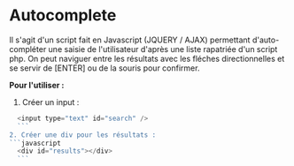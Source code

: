 # Autocomplete

Il s'agit d'un script fait en Javascript (JQUERY / AJAX) permettant d'auto-compléter une saisie de l'utilisateur d'après une liste rapatriée d'un
script php. On peut naviguer entre les résultats avec les fléches directionnelles et se servir de [ENTER] ou de la souris pour confirmer.

<b>Pour l'utiliser :</b>
  1. Créer un input :
  ```javascript
    <input type="text" id="search" />
    ```
  2. Créer une div pour les résultats : 
  ```javascript
    <div id="results"></div>
    ```
